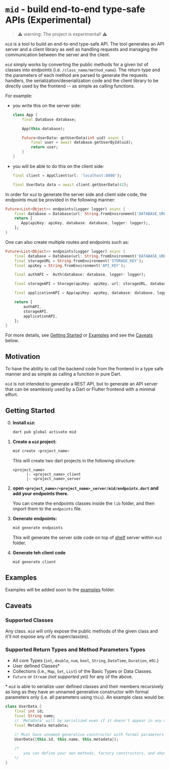 # `mid` - build end-to-end type-safe APIs (Experimental) 

> ⚠️ warning: The project is experimental! ⚠️

`mid` is a tool to build an end-to-end type-safe API. The tool generates an API server and a client library as well as handling requests and managing the communication between the server and the client. 

`mid` simply works by converting the public methods for a given list of classes into endpoints (i.e. `/class_name/method_name`). The return type and the parameters of each method are parsed to generate the requests handlers, the serialization/deserialization code and the client library to be directly used by the frontend -- as simple as calling functions.


For example:

- you write this on the server side:
    ```dart
    class App {
        final Database database;

        App(this.database);

        Future<UserData> getUserData(int uid) async {
            final user = await database.getUserById(uid);
            return user;
        }
    }
    ```

- you will be able to do this on the client side:

    ```dart
    final client = AppClient(url: 'localhost:8080');

    final UserData data = await client.getUserData(42); 
    ```


In order for `mid` to generate the server side and client side code, the endpoints must be provided in the following manner:


```dart
Future<List<Object>> endpoints(Logger logger) async {
    final database = Database(url: String.fromEnvironment('DATABASE_URL'));
    return [
       App(apiKey: apiKey, database: database, logger: logger);,
    ];
}
```

One can also create multiple routes and endpoints such as:


```dart
Future<List<Object>> endpoints(Logger logger) async {
    final database = Database(url: String.fromEnvironment('DATABASE_URL'));
    final storageURL = String.fromEnvironment('STORAGE_KEY');
    final apiKey = String.fromEnvironment('API_KEY');

    final authAPI =  Auth(database: database, logger: logger);

    final storageAPI = Storage(apiKey: apiKey, url: storageURL, database: database, logger: logger);

    final applicationAPI = App(apiKey: apiKey, database: database, logger: logger);

    return [
        authAPI,
        storageAPI,
        applicationAPI,
    ];
}
```


For more details, see [Getting Started](#getting-started) or [Examples](#examples) and see the [Caveats](#caveats) below.


## Motivation

To have the ability to call the backend code from the frontend in a type safe manner and as simple as calling a function in pure Dart. 

`mid` is not intended to generate a REST API, but to generate an API server that can be seamlessly used by a Dart or Flutter frontend with a minimal effort. 

## Getting Started

0. **Install `mid`:**
      ```sh
      dart pub global activate mid
      ```

1. **Create a `mid`  project:**
      ```sh
      mid create <project_name>
      ```
      This will create two dart projects in the following structure:
      ```
      <project_name>
            |- <project_name>_client
            |- <project_name>_server
      ```

  2. **open `<project_name>/<project_name>_server/mid/endpoints.dart` and add your endpoints there.**
  
      You can create the endpoints classes inside the `lib` folder, and then import them to the `endpoints` file. 

  3. **Generate endpoints:**

      ```sh
      mid generate endpoints 
      ```

      This will generate the server side code on top of [shelf](https://pub.dev/packages/shelf) server within `mid` folder. 

  4. **Generate teh client code**

      ```sh
      mid generate client 
      ```



## Examples 

Examples will be added soon to the [examples](/examples/) folder. 


## Caveats 

### Supported Classes
Any class. `mid` will only expose the public methods of the given class and it'll not expose any of its superclass(es).

### Supported Return Types and Method Parameters Types 

- All core Types (`int`, `double`, `num`, `bool`, `String`, `DateTime`, `Duration`, etc.)
- User defined Classes\*
- Collections (i.e., `Map`, `Set`, `List`) of the Basic Types or Data Classes.
- `Future` or `Stream` _(not supported yet)_ for any of the above. 

\* `mid` is able to serialize user defined classes and their members recursively as long as they have an unnamed generative constructor with formal parameters only (i.e. all parameters using `this`). An example class would be:

```dart
class UserData {
    final int id;
    final String name;
    // `MetaData` will be serialized even if it doesn't appear in any method return type or parameters types
    final MetaData metadata; 
    
    // Must have unnamed generative constructor with formal parameters (i.e. using `this`). 
    UserData({this.id, this.name, this.metadata});  

    /* 
        you can define your own methods, factory constructors, and whatnot 
    */
}

```




<!-- 

## Roadmap 

[ ] API versioning and Preventing Unintended Breaking Changes

Disscusion: the idea here is to track methods return types and parameters so they do not break the api for apps, especially the one running an older version.
For instance, adding a new required parameter to a method or changing the name of a parameter can break the api for existing apps. `mid` should keep track of API changes somehow and warn the user when such a change occurs. This could be done by storing the generated APIs in some sort of a database and whenever `mid generate endpoints` is called, `mid` would compare the newly generated API with the previous one and present the user with appropriate warning. 


if @serverOnly is supported for serializable class members, add the following caveat:

When a `Type` is used in a return statement as well as an argument, any member annotated with `@serverOnly` must be optional (i.e. either nullable or with a default value).
```dart 
Future<User> getUserData() {/* */}
Future<void> updateUserData(User user) {/* */}

class User {
    final int id;
    final String name;

    @serverOnly
    final bool isBanned; // <~~ must be optional or nullable 
}
```

The main reason is that when a client invoke `updateUserData`, it'll be impossible to instantiate `User` without a value for `isBanned` since the data coming from the client wouldn't have a value for it. That's because when `User` is generated for the client, it wouldn't have `isBanned` field due to the `@serverOnly` annotation. 

note: 
    - idea 1: I think it's possible to have a lint rule for that (warning: isBanned must have a default value or be nullable)
    - idea 2: change `@serverOnly` so that it accepts an argument of `default value`

 -->


 <!-- 
 about generated code:
 The code generated by `mid` is intended to be human-readable, tho it's quite redundant. In other words, `mid` does not generate any magic code -- it removes the heavylifting of writing the same code repeatedly in both server and client. 

  -->


  <!-- 
  caching:

  cache response for functions where input is the same. On the server, the user may add an annotation such as @Cachable(duration: ....) (also added as headers on http request)
  the args can be hashd as a key for the cache. 
   -->